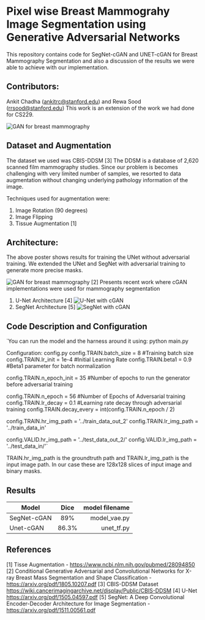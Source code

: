 # Pixel wise Breast Mammograhy Image Segmentation using Generative Adversarial Networks
This repository contains code for SegNet-cGAN and UNET-cGAN for Breast Mammography Segmentation and also a discussion of the results we were able to achieve with our implementation.

## Contributors:
Ankit Chadha (ankitrc@stanford.edu) and Rewa Sood (rrsood@stanford.edu)
This work is an extension of the work we had done for CS229.

![GAN for breast mammography](https://github.com/ankit-ai/GAN_breast_mammography_segmentation/blob/master/images/Screen%20Shot%202019-01-06%20at%209.47.40%20PM.png)


## Dataset and Augmentation
The dataset we used was CBIS-DDSM [3]
The DDSM is a database of 2,620 scanned film mammography studies.
Since our problem is becomes challenging with very limited number of samples, we resorted to data augmentation without changing underlying pathology information of the image. 

Techniques used for augmentation were:
1. Image Rotation (90 degrees)
2. Image Flipping
3. Tissue Augmentation [1]

## Architecture:
The above poster shows results for training the UNet without adversarial training. We extended the UNet and SegNet with adversarial training to generate more precise masks.

![GAN for breast mammography](https://github.com/ankit-ai/GAN_breast_mammography_segmentation/blob/master/images/Screen%20Shot%202019-01-06%20at%2010.10.34%20PM.png)
[2] Presents recent work where cGAN implementations were used for mammography segmentation

1. U-Net Architecture [4]
![U-Net with cGAN](https://github.com/ankit-ai/GAN_breast_mammography_segmentation/blob/master/images/unet.jpg)
2. SegNet Architecture [5]
![SegNet with cGAN](https://github.com/ankit-ai/GAN_breast_mammography_segmentation/blob/master/images/Screen%20Shot%202019-01-06%20at%2010.24.55%20PM.png)

## Code Description and Configuration
`You can run the model and the harness around it using:
python main.py

Configuration: config.py 
config.TRAIN.batch_size = 8 #Training batch size
config.TRAIN.lr_init = 1e-4 #Initial Learning Rate
config.TRAIN.beta1 = 0.9 #Beta1 parameter for batch normalization

config.TRAIN.n_epoch_init = 35 #Number of epochs to run the generator before adversarial training

config.TRAIN.n_epoch = 56 #Number of Epochs of Adversarial training
config.TRAIN.lr_decay = 0.1 #Learning rate decay through adversarial training
config.TRAIN.decay_every = int(config.TRAIN.n_epoch / 2) 

config.TRAIN.hr_img_path = '../train_data_out_2'
config.TRAIN.lr_img_path = '../train_data_in'

config.VALID.hr_img_path = '../test_data_out_2/'
config.VALID.lr_img_path = '../test_data_in/'`

TRAIN.hr_img_path is the groundtruth path and TRAIN.lr_img_path is the input image path. In our case these are 128x128 slices of input image and binary masks.

## Results
| Model        | Dice           | model filename  |
| ------------- |:-------------:| -----:|
| SegNet-cGAN      | 89% | model_vae.py |
| Unet-cGAN      | 86.3%      |   unet_tf.py |



## References
[1] Tisse Augmentation - https://www.ncbi.nlm.nih.gov/pubmed/28094850
[2] Conditional Generative Adversarial and Convolutional Networks for X-ray Breast Mass Segmentation and Shape Classification - https://arxiv.org/pdf/1805.10207.pdf
[3] CBIS-DDSM Dataset https://wiki.cancerimagingarchive.net/display/Public/CBIS-DDSM
[4] U-Net https://arxiv.org/pdf/1505.04597.pdf
[5] SegNet: A Deep Convolutional Encoder-Decoder Architecture for Image Segmentation - https://arxiv.org/pdf/1511.00561.pdf
